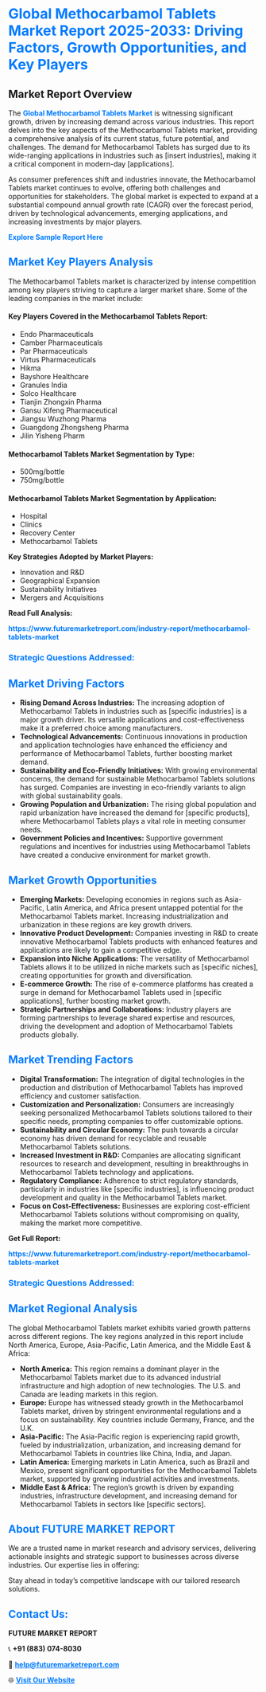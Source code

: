 <h1 style="color: #007BFF;">Global Methocarbamol Tablets Market Report 2025-2033: Driving Factors, Growth Opportunities, and Key Players</h1>

<section id="overview">
<h2>Market Report Overview</h2>
<p>The <a href="https://www.futuremarketreport.com/industry-report/methocarbamol-tablets-market" style="color: #007BFF; text-decoration: none;"><strong>Global Methocarbamol Tablets Market</strong></a> is witnessing significant growth, driven by increasing demand across various industries. This report delves into the key aspects of the Methocarbamol Tablets market, providing a comprehensive analysis of its current status, future potential, and challenges. The demand for Methocarbamol Tablets has surged due to its wide-ranging applications in industries such as [insert industries], making it a critical component in modern-day [applications].</p>
<p>As consumer preferences shift and industries innovate, the Methocarbamol Tablets market continues to evolve, offering both challenges and opportunities for stakeholders. The global market is expected to expand at a substantial compound annual growth rate (CAGR) over the forecast period, driven by technological advancements, emerging applications, and increasing investments by major players.</p>
</section>

<section id="overview">
<p><a href="https://www.futuremarketreport.com/request-sample/reportId=124047" style="color: #007BFF; text-decoration: none;"><strong>Explore Sample Report Here</strong></a></p>
</section>

<section id="key-players">
<h2 style="color: #007BFF;">Market Key Players Analysis</h2>
<p>The Methocarbamol Tablets market is characterized by intense competition among key players striving to capture a larger market share. Some of the leading companies in the market include:</p>
<h4>Key Players Covered in the Methocarbamol Tablets Report:</h4>
<ul><li>Endo Pharmaceuticals</li><li>Camber Pharmaceuticals</li><li>Par Pharmaceuticals</li><li>Virtus Pharmaceuticals</li><li>Hikma</li><li>Bayshore Healthcare</li><li>Granules India</li><li>Solco Healthcare</li><li>Tianjin Zhongxin Pharma</li><li>Gansu Xifeng Pharmaceutical</li><li>Jiangsu Wuzhong Pharma</li><li>Guangdong Zhongsheng Pharma</li><li>Jilin Yisheng Pharm</li></ul>
<h4>Methocarbamol Tablets Market Segmentation by Type:</h4>
<ul><li>500mg/bottle</li><li>750mg/bottle</li></ul>

<h4>Methocarbamol Tablets Market Segmentation by Application:</h4>
<ul><li>Hospital</li><li>Clinics</li><li>Recovery Center</li><li>Methocarbamol Tablets</li></ul>
<p><strong>Key Strategies Adopted by Market Players:</strong></p>
<ul>
<li>Innovation and R&D</li>
<li>Geographical Expansion</li>
<li>Sustainability Initiatives</li>
<li>Mergers and Acquisitions</li>
</ul>
</section>

<section>
<p><strong>Read Full Analysis: </strong></p><a href="https://www.futuremarketreport.com/industry-report/methocarbamol-tablets-market" style="color: #007BFF; text-decoration: none;"><strong>https://www.futuremarketreport.com/industry-report/methocarbamol-tablets-market</strong></a>
<h3 style="color: #007BFF;">Strategic Questions Addressed:</h3>
</section>

<section id="driving-factors">
<h2 style="color: #007BFF;">Market Driving Factors</h2>
<ul>
<li><strong>Rising Demand Across Industries:</strong> The increasing adoption of Methocarbamol Tablets in industries such as [specific industries] is a major growth driver. Its versatile applications and cost-effectiveness make it a preferred choice among manufacturers.</li>
<li><strong>Technological Advancements:</strong> Continuous innovations in production and application technologies have enhanced the efficiency and performance of Methocarbamol Tablets, further boosting market demand.</li>
<li><strong>Sustainability and Eco-Friendly Initiatives:</strong> With growing environmental concerns, the demand for sustainable Methocarbamol Tablets solutions has surged. Companies are investing in eco-friendly variants to align with global sustainability goals.</li>
<li><strong>Growing Population and Urbanization:</strong> The rising global population and rapid urbanization have increased the demand for [specific products], where Methocarbamol Tablets plays a vital role in meeting consumer needs.</li>
<li><strong>Government Policies and Incentives:</strong> Supportive government regulations and incentives for industries using Methocarbamol Tablets have created a conducive environment for market growth.</li>
</ul>
</section>

<section id="growth-opportunities">
<h2 style="color: #007BFF;">Market Growth Opportunities</h2>
<ul>
<li><strong>Emerging Markets:</strong> Developing economies in regions such as Asia-Pacific, Latin America, and Africa present untapped potential for the Methocarbamol Tablets market. Increasing industrialization and urbanization in these regions are key growth drivers.</li>
<li><strong>Innovative Product Development:</strong> Companies investing in R&D to create innovative Methocarbamol Tablets products with enhanced features and applications are likely to gain a competitive edge.</li>
<li><strong>Expansion into Niche Applications:</strong> The versatility of Methocarbamol Tablets allows it to be utilized in niche markets such as [specific niches], creating opportunities for growth and diversification.</li>
<li><strong>E-commerce Growth:</strong> The rise of e-commerce platforms has created a surge in demand for Methocarbamol Tablets used in [specific applications], further boosting market growth.</li>
<li><strong>Strategic Partnerships and Collaborations:</strong> Industry players are forming partnerships to leverage shared expertise and resources, driving the development and adoption of Methocarbamol Tablets products globally.</li>
</ul>
</section>

<section id="trending-factors">
<h2 style="color: #007BFF;">Market Trending Factors</h2>
<ul>
<li><strong>Digital Transformation:</strong> The integration of digital technologies in the production and distribution of Methocarbamol Tablets has improved efficiency and customer satisfaction.</li>
<li><strong>Customization and Personalization:</strong> Consumers are increasingly seeking personalized Methocarbamol Tablets solutions tailored to their specific needs, prompting companies to offer customizable options.</li>
<li><strong>Sustainability and Circular Economy:</strong> The push towards a circular economy has driven demand for recyclable and reusable Methocarbamol Tablets solutions.</li>
<li><strong>Increased Investment in R&D:</strong> Companies are allocating significant resources to research and development, resulting in breakthroughs in Methocarbamol Tablets technology and applications.</li>
<li><strong>Regulatory Compliance:</strong> Adherence to strict regulatory standards, particularly in industries like [specific industries], is influencing product development and quality in the Methocarbamol Tablets market.</li>
<li><strong>Focus on Cost-Effectiveness:</strong> Businesses are exploring cost-efficient Methocarbamol Tablets solutions without compromising on quality, making the market more competitive.</li>
</ul>
</section>

<section>
<p><strong>Get Full Report: </strong></p><a href="https://www.futuremarketreport.com/industry-report/methocarbamol-tablets-market" style="color: #007BFF; text-decoration: none;"><strong>https://www.futuremarketreport.com/industry-report/methocarbamol-tablets-market</strong></a>
<h3 style="color: #007BFF;">Strategic Questions Addressed:</h3>
</section>


<section id="regional-analysis">
<h2 style="color: #007BFF;">Market Regional Analysis</h2>
<p>The global Methocarbamol Tablets market exhibits varied growth patterns across different regions. The key regions analyzed in this report include North America, Europe, Asia-Pacific, Latin America, and the Middle East & Africa:</p>
<ul>
<li><strong>North America:</strong> This region remains a dominant player in the Methocarbamol Tablets market due to its advanced industrial infrastructure and high adoption of new technologies. The U.S. and Canada are leading markets in this region.</li>
<li><strong>Europe:</strong> Europe has witnessed steady growth in the Methocarbamol Tablets market, driven by stringent environmental regulations and a focus on sustainability. Key countries include Germany, France, and the U.K.</li>
<li><strong>Asia-Pacific:</strong> The Asia-Pacific region is experiencing rapid growth, fueled by industrialization, urbanization, and increasing demand for Methocarbamol Tablets in countries like China, India, and Japan.</li>
<li><strong>Latin America:</strong> Emerging markets in Latin America, such as Brazil and Mexico, present significant opportunities for the Methocarbamol Tablets market, supported by growing industrial activities and investments.</li>
<li><strong>Middle East & Africa:</strong> The region’s growth is driven by expanding industries, infrastructure development, and increasing demand for Methocarbamol Tablets in sectors like [specific sectors].</li>
</ul>
</section>

<footer>
<h2 style="color: #007BFF;">About FUTURE MARKET REPORT</h2>
<p>We are a trusted name in market research and advisory services, delivering actionable insights and strategic support to businesses across diverse industries. Our expertise lies in offering:</p>

<p>Stay ahead in today’s competitive landscape with our tailored research solutions.</p>

<h2 style="color: #007BFF;">Contact Us:</h2>
<p><strong>FUTURE MARKET REPORT</strong></p>
<p>📞 <strong>+91 (883) 074-8030</strong></p>
<p>📧 <strong><a href="mailto:help@futuremarketreport.com" style="color: #007BFF;">help@futuremarketreport.com</a></strong></p>
<p>🌐 <strong><a href="https://www.futuremarketreport.com/" style="color: #007BFF;">Visit Our Website</a></strong></p>
</footer>